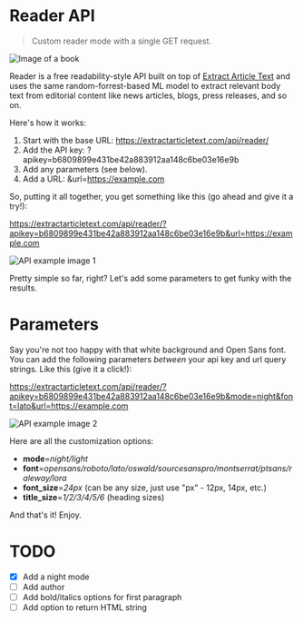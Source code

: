 # Reader API

> Custom reader mode with a single GET request.

![Image of a book](https://cdn.pixabay.com/photo/2015/06/02/12/59/narrative-794978_1280.jpg)

Reader is a free readability-style API built on top of [Extract Article Text](https://extractarticletext.com) and uses the same random-forrest-based ML model to extract relevant body text from editorial content like news articles, blogs, press releases, and so on.

Here's how it works:

1. Start with the base URL: https://extractarticletext.com/api/reader/
2. Add the API key: ?apikey=b6809899e431be42a883912aa148c6be03e16e9b
3. Add any parameters (see below).
4. Add a URL: &url=https://example.com

So, putting it all together, you get something like this (go ahead and give it a try!):

https://extractarticletext.com/api/reader/?apikey=b6809899e431be42a883912aa148c6be03e16e9b&url=https://example.com

![API example image 1](https://i.ibb.co/xXFWDLj/Annotation-2020-02-17-131944.png)

Pretty simple so far, right? Let's add some parameters to get funky with the results.

# Parameters

Say you're not too happy with that white background and Open Sans font. You can add the following parameters *between* your api key and url query strings. Like this (give it a click!):

https://extractarticletext.com/api/reader/?apikey=b6809899e431be42a883912aa148c6be03e16e9b&mode=night&font=lato&url=https://example.com

![API example image 2](https://i.ibb.co/wYxCCDX/Annotation-2020-02-17-132725.png)

Here are all the customization options:

* **mode**=*night/light*
* **font**=*opensans/roboto/lato/oswald/sourcesanspro/montserrat/ptsans/raleway/lora*
* **font_size**=*24px* (can be any size, just use "px" - 12px, 14px, etc.)
* **title_size**=*1/2/3/4/5/6* (heading sizes)

And that's it! Enjoy.

# TODO

- [x] Add a night mode
- [ ] Add author
- [ ] Add bold/italics options for first paragraph
- [ ] Add option to return HTML string

